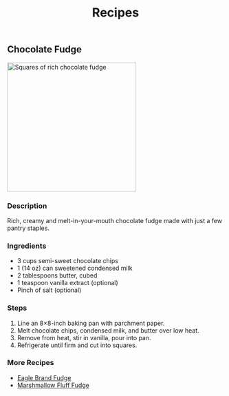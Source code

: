 <!DOCTYPE html>
<html lang="en">
<head>
  <meta charset="UTF-8">
</head>
<body>
  <header>
    <h1>Recipes</h1>
  </header>
  <h2>Chocolate Fudge</h2>
  <img src="https://insanelygoodrecipes.com/wp-content/uploads/2024/12/chocolate-fudge.jpg" 
       alt="Squares of rich chocolate fudge" width="300">
  <h3>Description</h3>
  <p>Rich, creamy and melt-in-your-mouth chocolate fudge made with just a few pantry staples.</p>
  <h3>Ingredients</h3>
  <ul>
    <li>3 cups semi-sweet chocolate chips</li>
    <li>1 (14 oz) can sweetened condensed milk</li>
    <li>2 tablespoons butter, cubed</li>
    <li>1 teaspoon vanilla extract (optional)</li>
    <li>Pinch of salt (optional)</li>
  </ul>
  <h3>Steps</h3>
  <ol>
    <li>Line an 8×8-inch baking pan with parchment paper.</li>
    <li>Melt chocolate chips, condensed milk, and butter over low heat.</li>
    <li>Remove from heat, stir in vanilla, pour into pan.</li>
    <li>Refrigerate until firm and cut into squares.</li>
  </ol>
  <h3>More Recipes</h3>
  <ul>
    <li><a href="#">Eagle Brand Fudge</a></li>
    <li><a href="#">Marshmallow Fluff Fudge</a></li>
  </ul>
</body>
</html>
